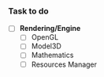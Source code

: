 ### Task to do
- [ ] **Rendering/Engine**
   - [ ] OpenGL
   - [ ] Model3D
   - [ ] Mathematics
   - [ ] Resources Manager
